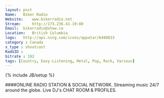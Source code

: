 ```yaml
---
layout: post
Name: 	Biker Radio
Website: 	www.bikerradio.net
Stream: 	http://173.236.41.19:80
Email: 	bikerradio@shaw.ca
Location: 	British Columbia
logo: 	http://api.ning.com/icons/appatar/6490833
category : Canada
s_type : shoutcast
RadUID : 
bitrate : 192
tags: [Country, Easy-Listening, Metal, Pop, Rock, Various]
---
```

{% include JB/setup %}

####ONLINE RADIO STATION & SOCIAL NETWORK. Streaming music 24/7 around the globe. Live DJ's CHAT ROOM & PROFILES.